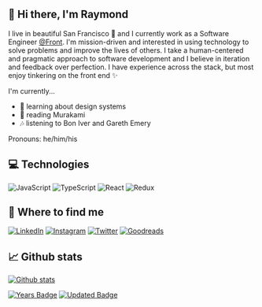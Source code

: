 ## 👋 Hi there, I'm Raymond

I live in beautiful San Francisco 🌉 and I currently work as a Software Engineer <a href="http://frontapp.com/" target="_blank">@Front</a>. I'm mission-driven and interested in using technology to solve problems and improve the lives of others. I take a human-centered and pragmatic approach to software development and I believe in iteration and feedback over perfection. I have experience across the stack, but most enjoy tinkering on the front end ✨

I'm currently...
- 🌱 learning about design systems
- 📖 reading Murakami
- 🎶 listening to Bon Iver and Gareth Emery

Pronouns: he/him/his

## 💻 Technologies
<p>
  <img alt="JavaScript" src="https://img.shields.io/badge/-JavaScript-323330?style=flat-square&logo=javascript&logoColor=f0db84" />
  <img alt="TypeScript" src="https://img.shields.io/badge/-TypeScript-007ACC?style=flat-square&logo=typescript&logoColor=white" />
  <img alt="React" src="https://img.shields.io/badge/-React-45b8d8?style=flat-square&logo=react&logoColor=white" />
  <img alt="Redux" src="https://img.shields.io/badge/-Redux-764ABC?style=flat-square&logo=redux&logoColor=white" />
</p>

## 👀 Where to find me

[![LinkedIn](https://img.shields.io/badge/-LinkedIn-0077B5?style=flat-square&logo=LinkedIn&logoColor=white)](https://www.linkedin.com/in/raymondluong/)
[![Instagram](https://img.shields.io/badge/-Instagram-purple?style=flat-square&logo=instagram&logoColor=white)](https://instagram.com/instaraymond)
[![Twitter](https://img.shields.io/badge/-Twitter-%231DA1F2?style=flat-square&logo=Twitter&logoColor=white)](https://www.twitter.com/luongraymond)
[![Goodreads](https://img.shields.io/badge/-Goodreads-e9e5cd?style=flat-square&logo=Goodreads&logoColor=553b08)](https://www.goodreads.com/user/show/89704424-raymond-luong)

## 📈 Github stats
[![Github stats](https://github-readme-stats.vercel.app/api?username=raymondluong&count_private=true&theme=dark&show_icons=true&hide=stars,issues,contribs)](https://github.com/raymondluong)

[![Years Badge](https://badges.pufler.dev/years/raymondluong)](https://badges.pufler.dev)
[![Updated Badge](https://badges.pufler.dev/updated/raymondluong/raymondluong)](https://badges.pufler.dev)
